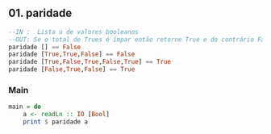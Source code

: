 ## 01. paridade
```hs
--IN :  Lista u de valores booleanos
--OUT: Se o total de Trues é ímpar então retorne True e do contrário False
paridade [] == False
paridade [True,True,False] == False
paridade [True,False,True,False,True] == True
paridade [False,True,False] == True
```


<!--MAIN_BEGIN-->
### Main
```hs
main = do
    a <- readLn :: IO [Bool]
    print $ paridade a

```
<!--MAIN_END-->
